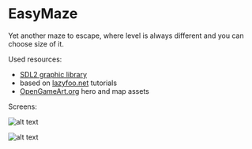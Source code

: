 # EasyMaze

Yet another maze to escape, where level is always different and you can choose size of it.

Used resources:

* [SDL2 graphic library](https://www.libsdl.org/download-2.0.php)
* based on [lazyfoo.net](http://www.lazyfoo.net/tutorials/SDL/index.php#HelloSDL) tutorials
* [OpenGameArt.org](https://opengameart.org/) hero and map assets

Screens:

![alt text](http://i.imgur.com/oXcyNR5.jpg "main menu")

![alt text](http://i.imgur.com/oZTGVHv.jpg "in game")

